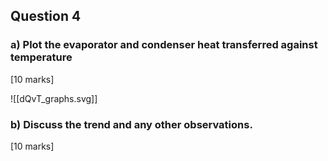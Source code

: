 
## Question 4
### a) Plot the evaporator and condenser heat transferred against temperature 
[10 marks]

![[dQvT_graphs.svg]]

### b) Discuss the trend and any other observations. 
[10 marks]

